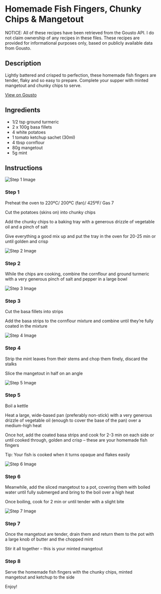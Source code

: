 # Homemade Fish Fingers, Chunky Chips & Mangetout

NOTICE: All of these recipes have been retrieved from the Gousto API. I do not claim ownership of any recipes in these files. These recipes are provided for informational purposes only, based on publicly available data from Gousto.

## Description

Lightly battered and crisped to perfection, these homemade fish fingers are tender, flaky and so easy to prepare. Complete your supper with minted mangetout and chunky chips to serve.

[View on Gousto](https://www.gousto.co.uk/recipes/cookbook/homemade-fish-fingers-chunky-chips-mangetout)

## Ingredients

- 1/2 tsp ground turmeric
- 2 x 100g basa fillets
- 4 white potatoes
- 1 tomato ketchup sachet (30ml)
- 4 tbsp cornflour
- 80g mangetout
- 5g mint

## Instructions

![Step 1 Image](https://production-media.gousto.co.uk/cms/recipe-step-image/1877.-step-1-x200.jpg)

### Step 1

Preheat the oven to 220ºC/ 200ºC (fan)/ 425ºF/ Gas 7

Cut the potatoes (skins on) into chunky chips

Add the chunky chips to a baking tray with a generous drizzle of vegetable oil and a pinch of salt

Give everything a good mix up and put the tray in the oven for 20-25 min or until golden and crisp

![Step 2 Image](https://production-media.gousto.co.uk/cms/recipe-step-image/1877.-step-2-x200.jpg)

### Step 2

While the chips are cooking, combine the cornflour and ground turmeric with a very generous pinch of salt and pepper in a large bowl

![Step 3 Image](https://production-media.gousto.co.uk/cms/recipe-step-image/1877.-step-3-x200.jpg)

### Step 3

Cut the basa fillets into strips

Add the basa strips to the cornflour mixture and combine until they’re fully coated in the mixture

![Step 4 Image](https://production-media.gousto.co.uk/cms/recipe-step-image/1877.-step-4.NEW-x200.jpg)

### Step 4

Strip the mint leaves from their stems and chop them finely, discard the stalks

Slice the mangetout in half on an angle

![Step 5 Image](https://production-media.gousto.co.uk/cms/recipe-step-image/1877.-step-5-x200.jpg)

### Step 5

Boil a kettle

Heat a large, wide-based pan (preferably non-stick) with a very generous drizzle of vegetable oil (enough to cover the base of the pan) over a medium-high heat

Once hot, add the coated basa strips and cook for 2-3 min on each side or until cooked through, golden and crisp – these are your homemade fish fingers

Tip: Your fish is cooked when it turns opaque and flakes easily

![Step 6 Image](https://production-media.gousto.co.uk/cms/recipe-step-image/1877.-step-6.NEW-x200.jpg)

### Step 6

Meanwhile, add the sliced mangetout to a pot, covering them with boiled water until fully submerged and bring to the boil over a high heat

Once boiling, cook for 2 min or until tender with a slight bite

![Step 7 Image](https://production-media.gousto.co.uk/cms/recipe-step-image/1877.-step-7.NEW-x200.jpg)

### Step 7

Once the mangetout are tender, drain them and return them to the pot with a large knob of butter and the chopped mint

Stir it all together – this is your minted mangetout

### Step 8

Serve the homemade fish fingers with the chunky chips, minted mangetout and ketchup to the side

Enjoy!

